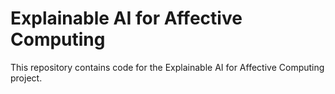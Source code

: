 # Explainable AI for Affective Computing

This repository contains code for the Explainable AI for Affective Computing project. 